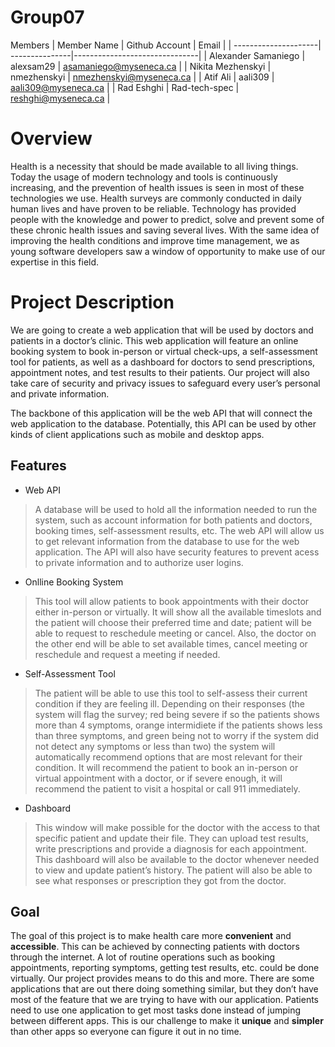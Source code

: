 # Group07
Members
|      Member Name     | Github Account |           Email               |
| ---------------------| ---------------|-------------------------------|
| Alexander Samaniego  | alexsam29      | asamaniego@myseneca.ca        |
| Nikita Mezhenskyi    | nmezhenskyi    | nmezhenskyi@myseneca.ca       |
| Atif Ali             | aali309        | aali309@myseneca.ca           |
| Rad Eshghi           | Rad-tech-spec  | reshghi@myseneca.ca           |

# Overview
Health is a necessity that should be made available to all living things. Today the usage of modern technology and tools is continuously increasing, and the prevention of health issues is seen in most of these technologies we use. Health surveys are commonly conducted in daily human lives and have proven to be reliable. Technology has provided people with the knowledge and power to predict, solve and prevent some of these chronic health issues and saving several lives. With the same idea of improving the health conditions and improve time management, we as young software developers saw a window of opportunity to make use of our expertise in this field. 

# Project Description
We are going to create a web application that will be used by doctors and patients in a doctor’s clinic. This web application will feature an online booking system to book in-person or virtual check-ups, a self-assessment tool for patients, as well as a dashboard for doctors to send prescriptions, appointment notes, and test results to their patients. Our project will also take care of security and privacy issues to safeguard every user’s personal and private information.

The backbone of this application will be the web API that will connect the web application to the database. Potentially, this API can be used by other kinds of client applications such as mobile and desktop apps.

## Features

- Web API 
> A database will be used to hold all the information needed to run the system, such as account information for both patients and doctors, booking times, self-assessment  results, etc. The web API will allow us to get relevant information from the database to use for the web application. The API will also have security features to prevent acess to private information and to authorize user logins. 

- Onlline Booking System
> This tool will allow patients to book appointments with their doctor either in-person or virtually. It will show all the available timeslots and the patient will choose their  preferred time and date; patient will be able to request to reschedule meeting or cancel. Also, the doctor on the other end will be able to set available times, cancel meeting  or reschedule and request a meeting if needed.  

- Self-Assessment Tool
> The patient will be able to use this tool to self-assess their current condition if they are feeling ill.  Depending on their responses (the system will flag the survey; red being severe if so the patients shows more than 4 symptoms, orange intermidiete if the patients shows less than three symptoms, and green being not to worry if the system did not detect any symptoms or less than two) the system will automatically recommend options that are most relevant for their condition. It will recommend the patient to book an in-person or virtual appointment with a doctor, or if severe enough, it will recommend the patient to visit a hospital or call 911 immediately. 

- Dashboard 
> This window will make possible for the doctor with the access to that specific patient and update their file. They can upload test results, write prescriptions and provide a diagnosis for each appointment. This dashboard will also be available to the doctor whenever needed to view and update patient’s history. The patient will also be able to see what responses or prescription they got from the doctor.

## Goal
The goal of this project is to make health care more **convenient** and **accessible**. This can be achieved by connecting patients with doctors through the internet. A lot of routine operations such as booking appointments, reporting symptoms, getting test results, etc. could be done virtually. Our project provides means to do this and more. There are some applications that are out there doing something similar, but they don’t have most of the feature that we are trying to have with our application. Patients need to use one application to get most tasks done instead of jumping between different apps. This is our challenge to make it **unique** and **simpler** than other apps so everyone can figure it out in no time.  

